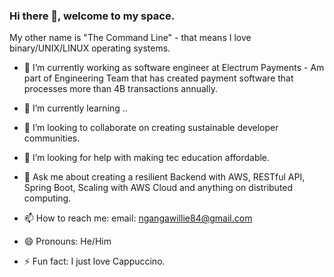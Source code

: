 ### Hi there 👋, welcome to my space.

My other name is "The Command Line" - that means I love binary/UNIX/LINUX operating systems. 

- 🔭 I’m currently working as software engineer at Electrum Payments - Am part of Engineering Team that has created payment software that processes more than 4B transactions annually. 

- 🌱 I’m currently learning ..
- 👯 I’m looking to collaborate on creating sustainable developer communities.
- 🤔 I’m looking for help with making tec education affordable.
- 💬 Ask me about creating a resilient Backend with AWS, RESTful API, Spring Boot, Scaling with AWS Cloud and anything on distributed computing. 
- 📫 How to reach me: email: ngangawillie84@gmail.com
- 😄 Pronouns: He/Him
- ⚡ Fun fact: I just love Cappuccino.

